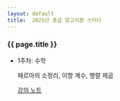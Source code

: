 ```yaml
---
layout: default
title:  2025년 중급 알고리즘 스터디
---
```

### {{ page.title }}

- 1주차: 수학

    페르마의 소정리, 이항 계수, 행렬 제곱

    [강의 노트](https://drive.google.com/file/d/1Zzq6nHpneP_riDqtRAhflPlnjFhSlSMY/view?usp=sharing)